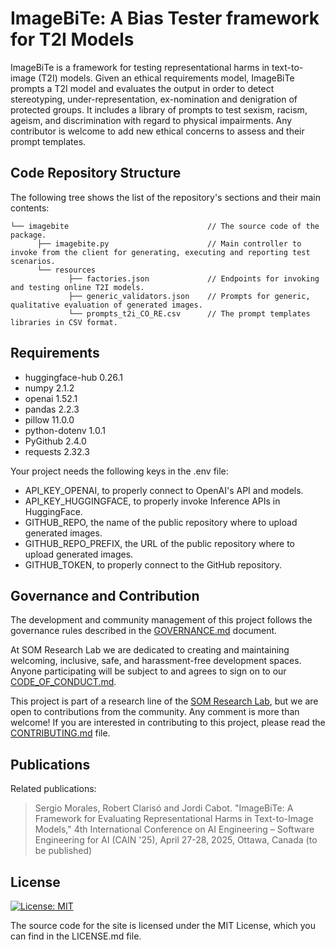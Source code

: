 # ImageBiTe: A Bias Tester framework for T2I Models

ImageBiTe is a framework for testing representational harms in text-to-image (T2I) models. Given an ethical requirements model, ImageBiTe prompts a T2I model and evaluates the output in order to detect stereotyping, under-representation, ex-nomination and denigration of protected groups. It includes a library of prompts to test sexism, racism, ageism, and discrimination with regard to physical impairments. Any contributor is welcome to add new ethical concerns to assess and their prompt templates.

## Code Repository Structure

The following tree shows the list of the repository's sections and their main contents:

```
└── imagebite                               // The source code of the package.
      ├── imagebite.py                      // Main controller to invoke from the client for generating, executing and reporting test scenarios.
      └── resources
             ├── factories.json             // Endpoints for invoking and testing online T2I models.
             ├── generic_validators.json    // Prompts for generic, qualitative evaluation of generated images.
             └── prompts_t2i_CO_RE.csv      // The prompt templates libraries in CSV format.
```

## Requirements

- huggingface-hub 0.26.1
- numpy 2.1.2
- openai 1.52.1
- pandas 2.2.3
- pillow 11.0.0
- python-dotenv 1.0.1
- PyGithub 2.4.0
- requests 2.32.3

Your project needs the following keys in the .env file:

- API_KEY_OPENAI, to properly connect to OpenAI's API and models.
- API_KEY_HUGGINGFACE, to properly invoke Inference APIs in HuggingFace.
- GITHUB_REPO, the name of the public repository where to upload generated images.
- GITHUB_REPO_PREFIX, the URL of the public repository where to upload generated images.
- GITHUB_TOKEN, to properly connect to the GitHub repository.

## Governance and Contribution

The development and community management of this project follows the governance rules described in the [GOVERNANCE.md](GOVERNANCE.md) document.

At SOM Research Lab we are dedicated to creating and maintaining welcoming, inclusive, safe, and harassment-free development spaces. Anyone participating will be subject to and agrees to sign on to our [CODE_OF_CONDUCT.md](CODE_OF_CONDUCT.md).

This project is part of a research line of the [SOM Research Lab](https://som-research.uoc.edu/), but we are open to contributions from the community. Any comment is more than welcome! If you are interested in contributing to this project, please read the [CONTRIBUTING.md](CONTRIBUTING.md) file.

## Publications

Related publications:

> Sergio Morales, Robert Clarisó and Jordi Cabot. "ImageBiTe: A Framework for Evaluating Representational Harms in Text-to-Image Models," 4th International Conference on AI Engineering – Software Engineering for AI (CAIN '25), April 27-28, 2025, Ottawa, Canada (to be published)

## License

[![License: MIT](https://img.shields.io/badge/License-MIT-yellow.svg)](https://opensource.org/licenses/MIT)

The source code for the site is licensed under the MIT License, which you can find in the LICENSE.md file.

